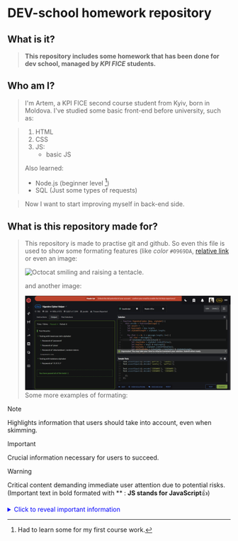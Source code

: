 # DEV-school homework repository
## What is it?
> **This repository includes some homework that has been done for dev school, managed by _KPI FICE_ students.**
## Who am I?
> I'm Artem, a KPI FICE second course student from Kyiv, born in Moldova.
> I've studied some basic front-end before university, such as:

>1. HTML
>2. CSS
>3. JS:
>     - basic JS
>
>Also learned:
>  - Node.js (beginner level [^1])
>  - SQL (Just some types of requests)

> 
> Now I want to start improving myself in back-end side.
## What is this repository made for?
>This repository is made to practise git and github. So even this file is used to show some formating features (like _color_ `#0969DA`,
>[relative link](hw4\README.md)
>or even an image:
>
>![Octocat smiling and raising a tentacle.](https://myoctocat.com/assets/images/base-octocat.svg)
>
>and another image:
>
>![One of howmeworks made on codewars](/hw4/1.png)
Some more examples of formating:
>

> [!NOTE]  
> Highlights information that users should take into account, even when skimming.

> [!IMPORTANT]  
> Crucial information necessary for users to succeed.

> [!WARNING]  
> Critical content demanding immediate user attention due to potential risks.(Important text in bold formated with \*\* : **JS stands for JavaScript**:+1:)
>
<details>
  <summary style="color: blue;">Click to reveal important information</summary>
  
 > Tomorrow won't be 19.10.2030

</details>

><!--Hidden message for special ones: Muchas gracias aficion, esto es para vosotros, Siuuuuuu -->
[^1]: Had to learn some for my first course work.
